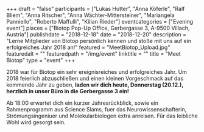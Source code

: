 +++
draft = "false"
participants = ["Lukas Hutter", "Anna Köferle", "Ralf Bliem", "Anna Ritscher", "Anna Wächter-Mittersteiner", "Mariangela Panniello", "Roberto Maffulli", "Kilian Rieder"]
eventcategories = ["Evening event"]
places = ["Biotop Pop-Up Office, Gerbergasse 3, A-9500 Villach, Austria"]
publishdate = "2018-12-18"
date = "2018-12-20"
description = "Lerne Mitglieder von Biotop persönlich kennen und stoße mit uns auf ein erfolgreiches Jahr 2018 an!"
featured = "MeetBiotop_Upload.jpg"
featuredalt = ""
featuredpath = "/img/event"
linktitle = ""
title = "Meet Biotop"
type = "event"
+++

2018 war für Biotop ein sehr ereignisreiches und erfolgreiches Jahr. Um 2018 feierlich abzuschließen und einen kleinen Vorgeschmack auf das kommende Jahr zu geben, **laden wir dich heute, Donnerstag (20.12.), herzlich in unser Büro in die Gerbergasse 3 ein!**

Ab 18:00 erwartet dich ein kurzer Jahresrückblick, sowie ein Rahmenprogramm aus Science Slams, fuer das Neurowissenschafterin, Strömungsingeniuer und Molekularbiologen extra anreisen. Für das leibliche Wohl wird gesorgt sein.
